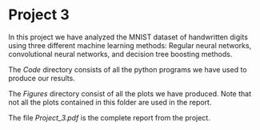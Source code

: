 # Project 3
In this project we have analyzed the MNIST dataset of handwritten digits using
three different machine learning methods: Regular neural networks, convolutional
neural networks, and decision tree boosting methods.

The *Code* directory consists of all the python programs we have used to produce
our results.

The *Figures* directory consist of all the plots we have produced.
Note that not all the plots contained in this folder are used in the report.

The file *Project_3.pdf* is the complete report from the project.